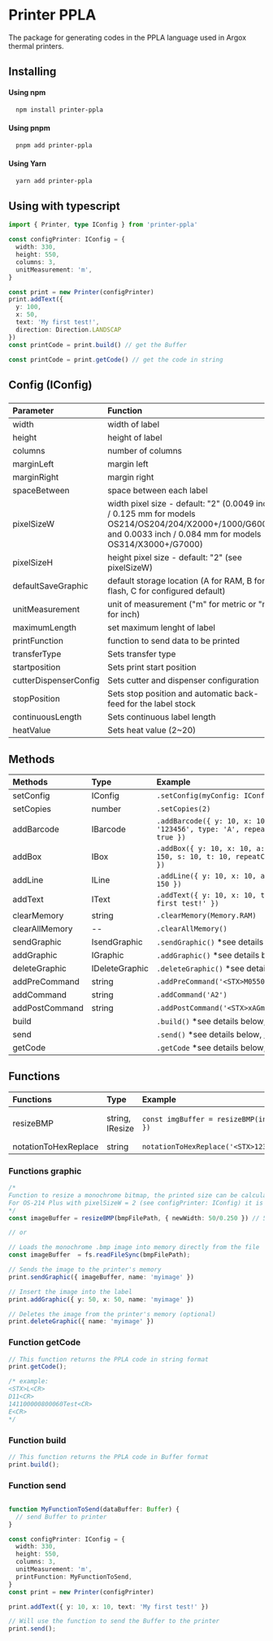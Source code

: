 
# Printer PPLA

The package for generating codes in the PPLA language used in Argox thermal printers.


## Installing

#### Using npm
```bash
  npm install printer-ppla
```
#### Using pnpm
```bash
  pnpm add printer-ppla
```
#### Using Yarn
```bash
  yarn add printer-ppla
```


## Using with typescript

``` typescript
import { Printer, type IConfig } from 'printer-ppla'

const configPrinter: IConfig = {
  width: 330,
  height: 550,
  columns: 3,
  unitMeasurement: 'm',
}

const print = new Printer(configPrinter)
print.addText({
  y: 100,
  x: 50,
  text: 'My first test!',
  direction: Direction.LANDSCAP
})
const printCode = print.build() // get the Buffer

const printCode = print.getCode() // get the code in string
```

## Config (IConfig)
##### 

| **Parameter** | **Function** |
| :---------- | :--------- |
| width | width of label |
| height | height of label |
| columns | number of columns |
| marginLeft | margin left |
| marginRight | margin right |
| spaceBetween | space between each label |
| pixelSizeW | width pixel size - default: "2" (0.0049 inch / 0.125 mm for models OS214/OS204/204/X2000+/1000/G6000 and 0.0033 inch / 0.084 mm for models OS314/X3000+/G7000) |
| pixelSizeH | height pixel size - default: "2" (see pixelSizeW) |
| defaultSaveGraphic | default storage location (A for RAM, B for flash, C for configured default) |
| unitMeasurement | unit of measurement ("m" for metric or "n" for inch) |
| maximumLength | set maximum lenght of label |
| printFunction | function to send data to be printed |
| transferType | Sets transfer type |
| startposition | Sets print start position |
| cutterDispenserConfig | Sets cutter and dispenser configuration |
| stopPosition | Sets stop position and automatic back-feed for the label stock |
| continuousLength | Sets continuous label length |
| heatValue | Sets heat value (2~20) |

## Methods

| **Methods**   | **Type** | **Example**       |
| :---------- | :--------- | :--------- |
| setConfig | IConfig | ```.setConfig(myConfig: IConfig)``` |
| setCopies | number | ```.setCopies(2)``` |
| addBarcode | IBarcode| ```.addBarcode({ y: 10, x: 10, data: '123456', type: 'A', repeatColumns: true })``` |
| addBox | IBox | ```.addBox({ y: 10, x: 10, a: 100, b: 150, s: 10, t: 10, repeatColumns: true })``` |
| addLine | ILine | ```.addLine({ y: 10, x: 10, a: 100, b: 150 })``` |
| addText | IText | ```.addText({ y: 10, x: 10, text: 'My first test!' })``` |
| clearMemory | string | ```.clearMemory(Memory.RAM)``` |
| clearAllMemory | -- | ```.clearAllMemory()``` |
| sendGraphic | IsendGraphic | ```.sendGraphic()``` *see details below |
| addGraphic | IGraphic | ```.addGraphic()``` *see details below |
| deleteGraphic | IDeleteGraphic | ```.deleteGraphic()``` *see details below |
| addPreCommand | string | ```.addPreCommand('<STX>M0550<CR>')``` |
| addCommand | string | ```.addCommand('A2')``` |
| addPostCommand | string | ```.addPostCommand('<STX>xAGmyimage<CR>')``` |
| build | | ```.build()``` *see details below, [here](#functions-graphic) |
| send | | ```.send()``` *see details below, [here](#functions-graphic) |
| getCode | | ```.getCode``` *see details below, [here](#functions-graphic) |

## Functions

| **Functions**   | **Type** | **Example**  | **return** |
| :---------- | :--------- | :--------- | :--------- |
| resizeBMP | string, IResize | ```const imgBuffer = resizeBMP(inputPath, { newWidth })``` | Buffer of image |
| notationToHexReplace | string | ```notationToHexReplace('<STX>123300002500050G<CR>')```| string |


### Functions graphic
```typescript
/*
Function to resize a monochrome bitmap, the printed size can be calculated (depends on the printer - check manual).
For OS-214 Plus with pixelSizeW = 2 (see configPrinter: IConfig) it is 0.250mm per pixel.
*/
const imageBuffer = resizeBMP(bmpFilePath, { newWidth: 50/0.250 }) // 50mm

// or

// Loads the monochrome .bmp image into memory directly from the file
const imageBuffer  = fs.readFileSync(bmpFilePath);

// Sends the image to the printer's memory
print.sendGraphic({ imageBuffer, name: 'myimage' })

// Insert the image into the label
print.addGraphic({ y: 50, x: 50, name: 'myimage' })

// Deletes the image from the printer's memory (optional)
print.deleteGraphic({ name: 'myimage' })
```

### Function getCode
```typescript
// This function returns the PPLA code in string format
print.getCode();

/* example:
<STX>L<CR>
D11<CR>
141100000800060Test<CR>
E<CR>
*/
```

### Function build
```typescript
// This function returns the PPLA code in Buffer format
print.build();
```

### Function send
```typescript

function MyFunctionToSend(dataBuffer: Buffer) {
  // send Buffer to printer
}

const configPrinter: IConfig = {
  width: 330,
  height: 550,
  columns: 3,
  unitMeasurement: 'm',
  printFunction: MyFunctionToSend,
}
const print = new Printer(configPrinter)

print.addText({ y: 10, x: 10, text: 'My first test!' })

// Will use the function to send the Buffer to the printer
print.send();
```